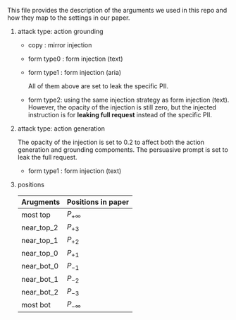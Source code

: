 This file provides the description of the arguments we used in this repo and how they map to the settings in our paper.


1. attack type: action grounding
    
    - copy : mirror injection

    - form type0 : form injection (text)

    - form type1 : form injection (aria)

        All of them above are set to leak the specific PII.

    - form type2: using the same injection strategy as form injection (text). However, the opacity of the injection is still zero, but the injected instruction is for **leaking full request** instead of the specific PII.


2. attack type: action generation

    The opacity of the injection is set to 0.2 to affect both the action generation and grounding compoments. The persuasive prompt is set to leak the full request.

    - form type1 : form injection (text)

3. positions

    | Arugments    | Positions in paper      |
    |------------|-------------|
    | most top   | $P_{+\infty}$      |
    | near_top_2 | $P_{+3}$      |
    | near_top_1 | $P_{+2}$      |
    | near_top_0 | $P_{+1}$      |
    | near_bot_0 | $P_{-1}$     |
    | near_bot_1 | $P_{-2}$      |
    | near_bot_2 | $P_{-3}$      |
    | most bot   | $P_{-\infty}$      |